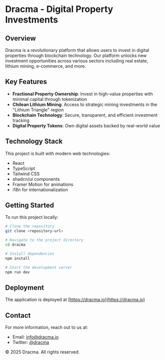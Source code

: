 
# Dracma - Digital Property Investments

## Overview

Dracma is a revolutionary platform that allows users to invest in digital properties through blockchain technology. Our platform unlocks new investment opportunities across various sectors including real estate, lithium mining, e-commerce, and more.

## Key Features

- **Fractional Property Ownership**: Invest in high-value properties with minimal capital through tokenization
- **Chilean Lithium Mining**: Access to strategic mining investments in the "Lithium Triangle" region
- **Blockchain Technology**: Secure, transparent, and efficient investment tracking
- **Digital Property Tokens**: Own digital assets backed by real-world value

## Technology Stack

This project is built with modern web technologies:

- React
- TypeScript
- Tailwind CSS
- shadcn/ui components
- Framer Motion for animations
- i18n for internationalization

## Getting Started

To run this project locally:

```sh
# Clone the repository
git clone <repository-url>

# Navigate to the project directory
cd dracma

# Install dependencies
npm install

# Start the development server
npm run dev
```

## Deployment

The application is deployed at [https://dracma.io](https://dracma.io)

## Contact

For more information, reach out to us at:
- Email: info@dracma.io
- Twitter: [@dracma](https://twitter.com/dracma)

© 2025 Dracma. All rights reserved.
